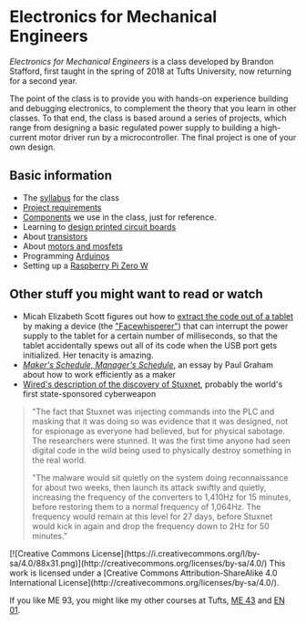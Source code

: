 # Electronics for Mechanical Engineers

_Electronics for Mechanical Engineers_ is a class developed by Brandon Stafford, first taught in the spring of 2018 at Tufts University, now returning for a second year.

The point of the class is to provide you with hands-on experience building and debugging electronics, to complement the theory that you learn in other classes. To that end, the class is based around a series of projects, which range from designing a basic regulated power supply to building a high-current motor driver run by a microcontroller. The final project is one of your own design.

## Basic information

*   The [syllabus](syllabus.html) for the class
*   [Project requirements](projects.html)
*   [Components](components.html) we use in the class, just for reference.
*   Learning to [design printed circuit boards](pcbs.html)
*   About [transistors](transistors.html)
*   About [motors and mosfets](MotorsandMosfets.html)
*   Programming [Arduinos](arduino-programming.html)
*   Setting up a [Raspberry Pi Zero W](rpi-setup.html)

## Other stuff you might want to read or watch

*   Micah Elizabeth Scott figures out how to [extract the code out of a tablet](https://www.youtube.com/watch?v=TeCQatNcF20) by making a device (the ["Facewhisperer"](https://github.com/scanlime/facewhisperer)) that can interrupt the power supply to the tablet for a certain number of milliseconds, so that the tablet accidentally spews out all of its code when the USB port gets initialized. Her tenacity is amazing.
*   [_Maker's Schedule, Manager's Schedule_](http://www.paulgraham.com/makersschedule.html), an essay by Paul Graham about how to work efficiently as a maker
*   [Wired's description of the discovery of Stuxnet](https://www.wired.com/2011/07/how-digital-detectives-deciphered-stuxnet/), probably the world's first state-sponsored cyberweapon

> "The fact that Stuxnet was injecting commands into the PLC and masking that it was doing so was evidence that it was designed, not for espionage as everyone had believed, but for physical sabotage. The researchers were stunned. It was the first time anyone had seen digital code in the wild being used to physically destroy something in the real world.
> 
> "The malware would sit quietly on the system doing reconnaissance for about two weeks, then launch its attack swiftly and quietly, increasing the frequency of the converters to 1,410Hz for 15 minutes, before restoring them to a normal frequency of 1,064Hz. The frequency would remain at this level for 27 days, before Stuxnet would kick in again and drop the frequency down to 2Hz for 50 minutes."

<footer>[![Creative Commons License](https://i.creativecommons.org/l/by-sa/4.0/88x31.png)](http://creativecommons.org/licenses/by-sa/4.0/)  
This work is licensed under a [Creative Commons Attribution-ShareAlike 4.0 International License](http://creativecommons.org/licenses/by-sa/4.0/).  

If you like ME 93, you might like my other courses at Tufts, [ME 43](https://makesomethingreal.org) and [EN 01](https://hwtmkstff.com).</footer>
